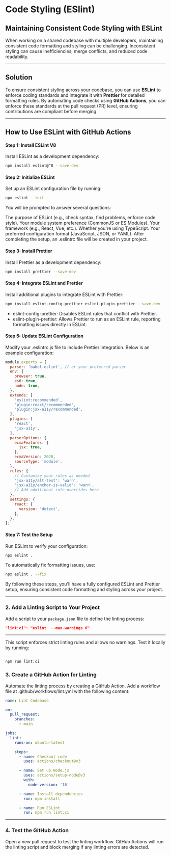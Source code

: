 # Code Styling (ESlint)




## Maintaining Consistent Code Styling with ESLint

When working on a shared codebase with multiple developers, maintaining consistent code formatting and styling can be challenging. Inconsistent styling can cause inefficiencies, merge conflicts, and reduced code readability.

---

## Solution

To ensure consistent styling across your codebase, you can use **ESLint** to enforce coding standards and integrate it with **Prettier** for detailed formatting rules. By automating code checks using **GitHub Actions**, you can enforce these standards at the pull request (PR) level, ensuring contributions are compliant before merging.

---

## How to Use ESLint with GitHub Actions


#### Step 1: Install ESLint V8

Install ESLint as a development dependency:

```bash
npm install eslint@^8 --save-dev

```


#### Step 2: Initialize ESLint

Set up an ESLint configuration file by running:


```bash
npx eslint --init

```

You will be prompted to answer several questions:

The purpose of ESLint (e.g., check syntax, find problems, enforce code style).
Your module system preference (CommonJS or ES Modules).
Your framework (e.g., React, Vue, etc.).
Whether you're using TypeScript.
Your preferred configuration format (JavaScript, JSON, or YAML).
After completing the setup, an .eslintrc file will be created in your project.

####  Step 3: Install Prettier
Install Prettier as a development dependency:

```bash
npm install prettier --save-dev
```

####  Step 4: Integrate ESLint and Prettier
Install additional plugins to integrate ESLint with Prettier:

```bash
npm install eslint-config-prettier eslint-plugin-prettier --save-dev
```

- eslint-config-prettier: Disables ESLint rules that conflict with Prettier.
- eslint-plugin-prettier: Allows Prettier to run as an ESLint rule, reporting formatting issues directly in ESLint.


####  Step 5: Update ESLint Configuration

Modify your .eslintrc.js file to include Prettier integration. Below is an example configuration:

``` javascript
module.exports = {
  parser: 'babel-eslint', // or your preferred parser
  env: {
    browser: true,
    es6: true,
    node: true,
  },
  extends: [
    'eslint:recommended',
    'plugin:react/recommended',
    'plugin:jsx-a11y/recommended',
  ],
  plugins: [
    'react',
    'jsx-a11y',
  ],
  parserOptions: {
    ecmaFeatures: {
      jsx: true,
    },
    ecmaVersion: 2020,
    sourceType: 'module',
  },
  rules: {
    // Customize your rules as needed
    'jsx-a11y/alt-text': 'warn',
    'jsx-a11y/anchor-is-valid': 'warn',
    // Add additional rule overrides here
  },
  settings: {
    react: {
      version: 'detect',
    },
  },
};

``` 


####  Step 7: Test the Setup
Run ESLint to verify your configuration:

```  bash
npx eslint .
```  

To automatically fix formatting issues, use:

```  bash
npx eslint . --fix
```  

By following these steps, you'll have a fully configured ESLint and Prettier setup, ensuring consistent code formatting and styling across your project.


---

### 2. Add a Linting Script to Your Project
Add a script to your `package.json` file to define the linting process:

```json
"lint:ci": "eslint  --max-warnings 0"

```

---

This script enforces strict linting rules and allows no warnings. Test it locally by running:

```bash

npm run lint:ci
```

### 3. Create a GitHub Action for Linting

Automate the linting process by creating a GitHub Action. Add a workflow file at .github/workflows/lint.yml with the following content:

```yaml
name: Lint Codebase

on:
  pull_request:
    branches:
      - main

jobs:
  lint:
    runs-on: ubuntu-latest

    steps:
      - name: Checkout code
        uses: actions/checkout@v3

      - name: Set up Node.js
        uses: actions/setup-node@v3
        with:
          node-version: '16'

      - name: Install dependencies
        run: npm install

      - name: Run ESLint
        run: npm run lint:ci

```
---

###  4. Test the GitHub Action
Open a new pull request to test the linting workflow.
GitHub Actions will run the linting script and block merging if any linting errors are detected.

